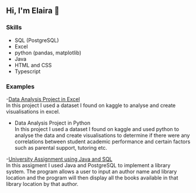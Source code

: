 ## Hi, I'm Elaira 👋

<!--
**ElairaP/ElairaP** is a ✨ _special_ ✨ repository because its `README.md` (this file) appears on your GitHub profile.

Here are some ideas to get you started:

- 🔭 I’m currently working on ...
- 🌱 I’m currently learning ...
- 👯 I’m looking to collaborate on ...
- 🤔 I’m looking for help with ...
- 💬 Ask me about ...
- 📫 How to reach me: ...
- 😄 Pronouns: ...
- ⚡ Fun fact: ...
-->

### Skills
- SQL (PostgreSQL)
- Excel
- python (pandas, matplotlib)
- Java
- HTML and CSS
- Typescript

### Examples
-[Data Analysis Project in Excel](https://github.com/ElairaP/Retail-sales-excel-project/tree/main)  
In this project I used a dataset I found on kaggle to analyse and create visualisations in excel.

- Data Analysis Project in Python  
In this project I used a dataset I found on kaggle and used python to analyse the data and create visualisations to determine if there were any correlations between student academic performance and certain factors such as parental support, tutoring etc.

-[University Assignment using Java and SQL](https://github.com/ElairaP/Library-system-assignment/tree/main)  
In this assigment I used Java and PostgreSQL to implement a library system. The program allows a user to input an author name and library location and the program will then display all the books available in that library location by that author.
